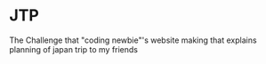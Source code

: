 # JTP
The Challenge that "coding newbie"'s  website making that explains planning of japan trip to my friends
